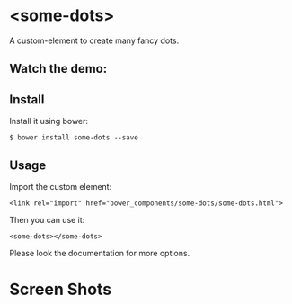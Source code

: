 # \<some-dots\>

A custom-element to create many fancy dots.

## Watch the demo:

## Install

Install it using bower:

```
$ bower install some-dots --save
```

## Usage

Import the custom element:

```
<link rel="import" href="bower_components/some-dots/some-dots.html">
```
Then you can use it:

```
<some-dots></some-dots>
```

Please look the documentation for more options.

# Screen Shots
